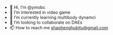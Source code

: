 - 👋 Hi, I’m @ymobc
- 👀 I’m interested in video game
- 🌱 I’m currently learning multibody dynamci
- 💞️ I’m looking to collaborate on DAEs
- 📫 How to reach me shaohenghubjtu@gmail.com

<!---
ymobc/ymobc is a ✨ special ✨ repository because its `README.md` (this file) appears on your GitHub profile.
You can click the Preview link to take a look at your changes.
--->
